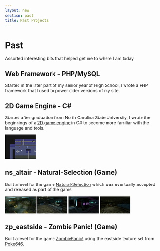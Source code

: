 ```yaml
---
layout: new
section: past
title: Past Projects
---
```


# Past

Assorted interesting bits that helped get me to where I am today

## Web Framework - PHP/MySQL

Started in the later part of my senior year of High School, I wrote a PHP framework that I used to power older versions of my site.

## 2D Game Engine - <span>C#</span>

Started after graduation from North Carolina State University, I wrote the beginnings of a [2D game engine](https://github.com/kfdm/murasaki) in C# to become more familiar with the language and tools.

[ ![Muraski](/images/murasaki.thumb.png) ](/images/murasaki.png "Murasaki Screenshot")

## ns_altair - Natural-Selection (Game)

Built a level for the game [Natural-Selection](http://www.unknownworlds.com/ns/) which was eventually accepted and released as part of the game.

[![Hive room](/images/hiveroom.thumb.jpg)](/images/hiveroom.jpg "Hive Room")
[![Marine Start](/images/marinestart.thumb.jpg)](/images/marinestart.jpg "Marine Start")
[![Pump Room](/images/pump.thumb.jpg)](/images/pump.jpg "Pump Room")
[![Curved Walkway](/images/walkway.thumb.jpg)](/images/walkway.jpg "Curved Walkway")

## zp_eastside - Zombie Panic! (Game)

Built a level for the game [ZombiePanic!](http://www.zombiepanic.org/) using the eastside texture set from
[Poke646](http://www.poke646.com/).
